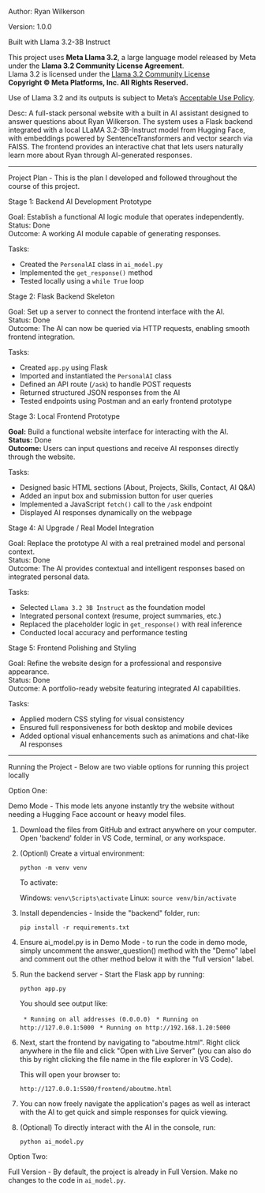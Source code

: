 Author: Ryan Wilkerson

Version: 1.0.0

Built with Llama 3.2-3B Instruct

This project uses **Meta Llama 3.2**, a large language model released by Meta under the **Llama 3.2 Community License Agreement**.  
Llama 3.2 is licensed under the [Llama 3.2 Community License](https://www.llama.com/llama3_2/license)  
**Copyright © Meta Platforms, Inc. All Rights Reserved.**

Use of Llama 3.2 and its outputs is subject to Meta’s [Acceptable Use Policy](https://www.llama.com/llama3_2/use-policy).

Desc: A full-stack personal website with a built in AI assistant designed to answer questions about
Ryan Wilkerson. The system uses a Flask backend integrated with a local LLaMA 3.2-3B-Instruct model from Hugging Face,
with embeddings powered by SentenceTransformers and vector search via FAISS.
The frontend provides an interactive chat that lets users naturally learn more about Ryan through AI-generated responses.

---

Project Plan - This is the plan I developed and followed throughout the course of this project.

Stage 1: Backend AI Development Prototype

Goal: Establish a functional AI logic module that operates independently.  
Status: Done  
Outcome: A working AI module capable of generating responses.

Tasks:
- Created the `PersonalAI` class in `ai_model.py`
- Implemented the `get_response()` method
- Tested locally using a `while True` loop


Stage 2: Flask Backend Skeleton

Goal: Set up a server to connect the frontend interface with the AI.  
Status: Done  
Outcome: The AI can now be queried via HTTP requests, enabling smooth frontend integration.

Tasks:
- Created `app.py` using Flask
- Imported and instantiated the `PersonalAI` class
- Defined an API route (`/ask`) to handle POST requests
- Returned structured JSON responses from the AI
- Tested endpoints using Postman and an early frontend prototype


Stage 3: Local Frontend Prototype

**Goal:** Build a functional website interface for interacting with the AI.  
**Status:** Done  
**Outcome:** Users can input questions and receive AI responses directly through the website.

Tasks:
- Designed basic HTML sections (About, Projects, Skills, Contact, AI Q&A)
- Added an input box and submission button for user queries
- Implemented a JavaScript `fetch()` call to the `/ask` endpoint
- Displayed AI responses dynamically on the webpage


Stage 4: AI Upgrade / Real Model Integration

Goal: Replace the prototype AI with a real pretrained model and personal context.  
Status: Done  
Outcome: The AI provides contextual and intelligent responses based on integrated personal data.

Tasks:
- Selected `Llama 3.2 3B Instruct` as the foundation model
- Integrated personal context (resume, project summaries, etc.)
- Replaced the placeholder logic in `get_response()` with real inference
- Conducted local accuracy and performance testing


Stage 5: Frontend Polishing and Styling

Goal: Refine the website design for a professional and responsive appearance.  
Status: Done  
Outcome: A portfolio-ready website featuring integrated AI capabilities.

Tasks:
- Applied modern CSS styling for visual consistency
- Ensured full responsiveness for both desktop and mobile devices
- Added optional visual enhancements such as animations and chat-like AI responses

---

Running the Project - Below are two viable options for running this project locally

Option One: 

Demo Mode - This mode lets anyone instantly try the website without needing a Hugging Face account or heavy model files.

1. Download the files from GitHub and extract anywhere on your computer. Open 'backend' folder in VS Code, terminal, or any workspace.

2. (Optionl) Create a virtual environment:

     `python -m venv venv`

   To activate:

     Windows: `venv\Scripts\activate`
     Linux: `source venv/bin/activate`

3. Install dependencies - Inside the "backend" folder, run:

     `pip install -r requirements.txt`

4. Ensure ai_model.py is in Demo Mode - to run the code in demo mode, simply uncomment the answer_question() method with the "Demo" label and comment out the other method below it with the "full version" label.

5. Run the backend server - Start the Flask app by running:

     `python app.py`

   You should see output like:

   ` * Running on all addresses (0.0.0.0)`
   ` * Running on http://127.0.0.1:5000`
   ` * Running on http://192.168.1.20:5000`

6. Next, start the frontend by navigating to "aboutme.html". Right click anywhere in the file and click "Open with Live Server" (you can also do this by right clicking the file name in the file explorer in VS Code).

   This will open your browser to:

     `http://127.0.0.1:5500/frontend/aboutme.html`

7. You can now freely navigate the application's pages as well as interact with the AI to get quick and simple responses for quick viewing.

8. (Optional) To directly interact with the AI in the console, run:

     `python ai_model.py`


Option Two:

Full Version - By default, the project is already in Full Version. Make no changes to the code in `ai_model.py`.
